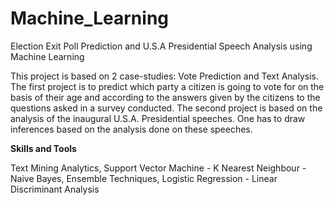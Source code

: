 # Machine_Learning
Election Exit Poll Prediction and U.S.A Presidential Speech Analysis using Machine Learning

This project is based on 2 case-studies: Vote Prediction and Text Analysis. The first project is to predict which party a citizen is going to vote for on the basis of their age and according to the answers given by the citizens to the questions asked in a survey conducted. The second project is based on the analysis of the inaugural U.S.A. Presidential speeches. One has to draw inferences based on the analysis done on these speeches.

**Skills and Tools**

Text Mining Analytics, Support Vector Machine - K Nearest Neighbour - Naive Bayes, Ensemble Techniques, Logistic Regression - Linear Discriminant Analysis
